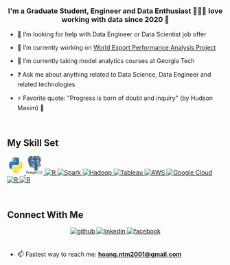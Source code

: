 
<!--
<div align="center">
<img src="https://github.com/aqnguy30/aqnguy30/blob/main/hello1.gif" align="center" style="width: 100%" />
</div>  -->

### <div align="center">I'm a Graduate Student, Engineer and Data Enthusiast 👨🏻‍💻 love working with data since 2020 🚀</div>  
  

- 🤔 I’m looking for help with Data Engineer or Data Scientist job offer


- 🔭 I’m currently working on [World Export Performance Analysis Project](https://github.com/tm-hoangnguyen/Determinants-of-Export-Performance)  
  

- 🌱 I’m currently taking model analytics courses at Georgia Tech 
  

- ❓ Ask me about anything related to Data Science, Data Engineer and related technologies  
  

- ⚡ Favorite quote: "Progress is born of doubt and inquiry" (by Hudson Maxim) 🥸  

<br/>  

## My Skill Set 
<p align="left"> <a href="https://www.python.org" target="_blank"> <img src="https://raw.githubusercontent.com/devicons/devicon/master/icons/python/python-original.svg" alt="python" width="40" height="45"/> </a> 
<a href="https://www.postgresql.org" target="_blank"> <img src="https://raw.githubusercontent.com/devicons/devicon/master/icons/postgresql/postgresql-original-wordmark.svg" alt="postgresql" width="40" height="45"/> </a> 
<a href="https://www.r-project.org/" target="_blank"> <img src="https://www.r-project.org/logo/Rlogo.png" alt="R" width="40" height="40"/> </a>
<a href="https://spark.apache.org/docs/latest/api/python/index.html" target="_blank"> <img src="https://miro.medium.com/v2/format:webp/1*nPcdyVwgcuEZiEZiRqApug.jpeg" alt="Spark" width="50" height="50"/> </a>
<a href="https://hadoop.apache.org/" target="_blank"> <img src="https://hadoop.apache.org/elephant.png" alt="Hadoop" width="40" height="40"/> </a>
<a href="https://www.tableau.com/" target="_blank"> <img src="https://matterly.io/wp-content/uploads/2022/11/Tableau-Emblem.png" alt="Tableau" width="50" height="40"/> </a>
<a href="https://aws.amazon.com/what-is-aws/?nc2=h_ql_le_int" target="_blank"> <img src="https://a0.awsstatic.com/libra-css/images/logos/aws_logo_smile_1200x630.png" alt="AWS" width="55" height="40"/> </a>
<a href="https://cloud.google.com/why-google-cloud/?hl=en"> <img src="https://cdn.icon-icons.com/icons2/2699/PNG/512/google_cloud_logo_icon_171058.png" alt="Google Cloud" width="40" height="40"/> </a>
<a href="https://www.microsoft.com/en-us/power-platform/products/power-bi/" target="_blank"> <img src="https://upload.wikimedia.org/wikipedia/commons/thumb/c/cf/New_Power_BI_Logo.svg/1200px-New_Power_BI_Logo.svg.png" alt="R" width="40" height="40"/> </a>
<a href="https://cloud.google.com/looker-bi?hl=en" target="_blank"> <img src="https://encrypted-tbn0.gstatic.com/images?q=tbn:ANd9GcT916ES4MNPoxEuDelY7fLpO-Xe6OdnbMz8EZOQmBzu3g&s" alt="R" width="50" height="45"/> </a>
</p>
<br/>

## Connect With Me  
<div align="center">
<a href="https://github.com/tm-hoangnguyen" target="_blank">
<img src=https://img.shields.io/badge/github-%2324292e.svg?&style=for-the-badge&logo=github&logoColor=white alt=github style="margin-bottom: 5px;" />
</a>
<a href="https://www.linkedin.com/in/nguyenthoang/" target="_blank">
<img src=https://img.shields.io/badge/linkedin-%231E77B5.svg?&style=for-the-badge&logo=linkedin&logoColor=white alt=linkedin style="margin-bottom: 5px;" />
</a>
<a href="https://www.facebook.com/people/Nguyen-Hoang/pfbid02WXbWPPw3daA8Lk4oxo31eGVcukDr3hniQcZcHXZBuhjQfZojPqm1dzjFCC4PbgZ2l/" target="_blank">
<img src=https://img.shields.io/badge/facebook-%232E87FB.svg?&style=for-the-badge&logo=facebook&logoColor=white alt=facebook style="margin-bottom: 5px;" />
</a>
</div>  
  

<br/>  

- 📫 Fastest way to reach me: **hoang.ntm2001@gmail.com**
